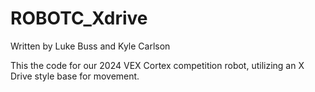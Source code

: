 # ROBOTC_Xdrive

Written by Luke Buss and Kyle Carlson

This the code for our 2024 VEX Cortex competition robot, utilizing an X Drive style base for movement.
